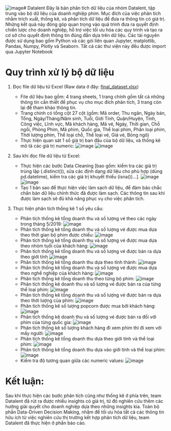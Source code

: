 ![image](https://github.com/quangphuocdao/datalent/assets/142654527/2f9f6798-9413-4658-973f-4bb2633714eb)# Datalent
Đây là bản phân tích dữ liệu của nhóm Datalent, tập trung vào bộ dữ liệu của doanh nghiệp phim. Mục đích của việc phân tích nhằm trích xuất, thống kê, và phân tích dữ liệu để đưa ra thông tin có giá trị. Những kết quả này đóng góp quan trọng vào quá trình đưa ra quyết định chiến lược cho doanh nghiệp, hỗ trợ việc tối ưu hóa các quy trình và tạo ra cơ sở cho quyết định thông tin đúng đắn dựa trên dữ liệu. Các tài nguyên được sử dụng bao gồm Python và các gói liên quan Jupyter, matplotlib, Pandas, Numpy, Plotly và Seaborn. Tất cả các thư viện này đều được import qua Jupyter Notebook

# Quy trình xử lý bộ dữ liệu
1. Đọc file dữ liệu từ Excel (Raw data ở đây: [final_dataset.xlsx](https://github.com/quangphuocdao/datalent/files/14158925/final_dataset.xlsx))
   - File dữ liệu bao gồm: 4 trang sheets, 1 trang chính gồm tất cả những thông tin cần thiết để phục vụ cho mục đích phân tích, 3 trang còn lại để tham khảo thông tin.
   - Trang chính có tổng cột 27 cột (gồm: Mã order, Thu ngân, Ngày bán, Tổng, Ngày/Tháng/Năm sinh, Tuổi, Giới Tính, Quận/Huyện, Tỉnh, Công việc, Lĩnh vực, Mã khách hàng, Mã vé, Ngày, Thời gian, Chỗ ngồi, Phòng	Phim, Mã phim, Quốc gia, Thể loại phim, Phân loại phim, Thời lượng phim, Thể loại chỗ, Thể loại vé, Giá vé, Bỏng ngô)
   - Thực hiện quan sát 1 số giá trị ban đầu của bộ dữ liệu, và thống kê mô tả các giá trị numeric:
     ![image](https://github.com/quangphuocdao/datalent/assets/142654527/72b43a69-c80e-45e3-b593-34e716432dad)
     ![image](https://github.com/quangphuocdao/datalent/assets/142654527/be3f76d0-5be8-4596-97a0-46d83087bf55)

   
2. Sau khi đọc file dữ liệu từ Excel:
   - Thực hiện các bước Data Cleaning [bao gồm: kiểm tra các giá trị trùng lặp (.distinct()), sửa các định dạng dữ liệu cho phù hợp (dùng pd.datetime), kiểm tra các giá trị khuyết thiếu (isna())...].
     ![image](https://github.com/quangphuocdao/datalent/assets/142654527/35be1b96-df98-4733-9db7-9321f43a369a)
     ![image](https://github.com/quangphuocdao/datalent/assets/142654527/73d2c27f-d061-4947-8198-c4899873266b)
   - Tạo 1 bản sao để thực hiện việc làm sạch dữ liệu, để đảm bảo chắc chắn bản dữ liệu chính thức đã được làm sạch. Các thông tin sau khi được làm sạch sẽ đủ khả năng phục vụ cho việc phân tích.
     

3. Thực hiện phân tích thống kê 1 số yêu cầu:
   - Phân tích thống kê tổng doanh thu và số lượng vé theo các ngày trong tháng 5/2019:
     ![image](https://github.com/quangphuocdao/datalent/assets/142654527/977208fc-d867-454a-b84f-021308096d12)
   - Phân tích thống kê tổng doanh thu và số lượng vé được mua dựa theo thời gian bộ phim được chiếu:
     ![image](https://github.com/quangphuocdao/datalent/assets/142654527/3d4072c7-04c8-4b97-8e37-697e39f27239)
   - Phân tích thống kê tổng doanh thu và số lượng vé được mua dựa theo nhóm tuổi của khách hàng:
     ![image](https://github.com/quangphuocdao/datalent/assets/142654527/03db54f9-bde2-4983-a3f9-dde40000af78)
   - Phân tích thống kê tổng doanh thu và số lượng vé được bán ra dựa theo giới tính
     ![image](https://github.com/quangphuocdao/datalent/assets/142654527/ee618323-f641-4cb5-a285-42bd5583d384)
   - Phân tích thống kê tổng doanh thu dựa theo tỉnh thành:
     ![image](https://github.com/quangphuocdao/datalent/assets/142654527/ba3c727e-6fa5-4d82-92b9-412e5d1375ed)
   - Phân tích thống kê tổng doanh thu và số lượng vé được mua dựa theo nghề nghiệp của khách hàng:
     ![image](https://github.com/quangphuocdao/datalent/assets/142654527/bc214437-d31d-4531-96c8-3df7e53a019b)
   - Phân tích thống kê tổng doanh thu theo từng bộ phim:
     ![image](https://github.com/quangphuocdao/datalent/assets/142654527/dd9327a3-8025-4e26-9074-85906eb023b1)
   - Phân tích thống kê doanh thu và số lượng vé được bán ra của từng thể loại phim:
     ![image](https://github.com/quangphuocdao/datalent/assets/142654527/ce83f186-49bc-4c70-ade6-1931d7fb8ef7)
   - Phân tích thống kê tổng doanh thu và số lượng vé được bán ra dựa theo thời lượng của phim:
     ![image](https://github.com/quangphuocdao/datalent/assets/142654527/fd35f918-acb0-410e-86c1-be670847ab26)
   - Phân tích thống kê số lượng popcorn được mua bởi khách hàng:
     ![image](https://github.com/quangphuocdao/datalent/assets/142654527/42382643-810f-419d-b3af-be99a6204b33)
   - Phân tích thống kê doanh thu và số lượng vé được bán ra đối với phim của từng quốc gia:
     ![image](https://github.com/quangphuocdao/datalent/assets/142654527/0f32b688-33a9-41f8-ac5f-3f1a1672f32b)
   - Phân tích thống kê số lượng khách hàng đi xem phim thì đi xem với mấy người:
     ![image](https://github.com/quangphuocdao/datalent/assets/142654527/b7b08dbe-5e50-4217-b9ab-88a4283e3643)
   - Phân tích thống kê tổng doanh thu dựa theo giới tính và thể loại phim:
     ![image](https://github.com/quangphuocdao/datalent/assets/142654527/b8b6ccd6-3bb3-4245-ba6f-039901a1011d)
   - Phân tích thống kê tổng doanh thu dựa vào giới tính và thể loại phim:
     ![image](https://github.com/quangphuocdao/datalent/assets/142654527/b3052463-db0a-4650-91e8-88b76bd12b23)
   - Kiểm tra độ tương quan giữa các numeric values:
     ![image](https://github.com/quangphuocdao/datalent/assets/142654527/f3467efe-62a0-4ddc-839e-21b8b4d56618)

# Kết luận:
Sau khi thực hiện các bước phân tích cũng như thống kê ở phía trên, team Datalent đã rút ra được nhiều insights có giá trị, từ đó nghiên cứu thêm các hướng giải quyết cho doanh nghiệp dựa theo những insights kia. Toàn bộ phần Data-Driven Decision Making, nhằm để tối ưu hóa tất cả các thông tin hữu ích từ việc nghiên cứu thị trường kết hợp phân tích dữ liệu, team Datalent đã thực hiện ở phần báo cáo.












